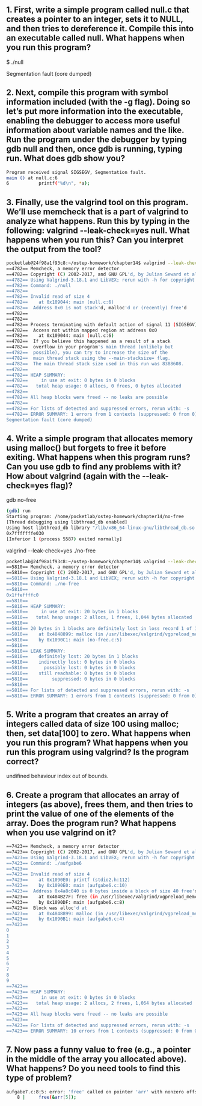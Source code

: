 ## 1. First, write a simple program called null.c that creates a pointer to an integer, sets it to NULL, and then tries to dereference it. Compile this into an executable called null. What happens when you run this program?

$ ./null

Segmentation fault (core dumped)

## 2. Next, compile this program with symbol information included (with the -g flag). Doing so let’s put more information into the executable, enabling the debugger to access more useful information about variable names and the like. Run the program under the debugger by typing gdb null and then, once gdb is running, typing run. What does gdb show you?

```sh
Program received signal SIGSEGV, Segmentation fault.
main () at null.c:6
6           printf("%d\n", *a);
```

## 3. Finally, use the valgrind tool on this program. We’ll use memcheck that is a part of valgrind to analyze what happens. Run this by typing in the following: valgrind --leak-check=yes null. What happens when you run this? Can you interpret the output from the tool?

```sh
pocketlab@24f98a1f93c8:~/ostep-homework/chapter14$ valgrind --leak-check=yes ./null
==4782== Memcheck, a memory error detector
==4782== Copyright (C) 2002-2017, and GNU GPL'd, by Julian Seward et al.
==4782== Using Valgrind-3.18.1 and LibVEX; rerun with -h for copyright info
==4782== Command: ./null
==4782== 
==4782== Invalid read of size 4
==4782==    at 0x109044: main (null.c:6)
==4782==  Address 0x0 is not stack'd, malloc'd or (recently) free'd
==4782== 
==4782== 
==4782== Process terminating with default action of signal 11 (SIGSEGV)
==4782==  Access not within mapped region at address 0x0
==4782==    at 0x109044: main (null.c:6)
==4782==  If you believe this happened as a result of a stack
==4782==  overflow in your program's main thread (unlikely but
==4782==  possible), you can try to increase the size of the
==4782==  main thread stack using the --main-stacksize= flag.
==4782==  The main thread stack size used in this run was 8388608.
==4782== 
==4782== HEAP SUMMARY:
==4782==     in use at exit: 0 bytes in 0 blocks
==4782==   total heap usage: 0 allocs, 0 frees, 0 bytes allocated
==4782== 
==4782== All heap blocks were freed -- no leaks are possible
==4782== 
==4782== For lists of detected and suppressed errors, rerun with: -s
==4782== ERROR SUMMARY: 1 errors from 1 contexts (suppressed: 0 from 0)
Segmentation fault (core dumped)
```

## 4. Write a simple program that allocates memory using malloc() but forgets to free it before exiting. What happens when this program runs? Can you use gdb to find any problems with it? How about valgrind (again with the --leak-check=yes flag)?

gdb no-free
```sh
(gdb) run
Starting program: /home/pocketlab/ostep-homework/chapter14/no-free 
[Thread debugging using libthread_db enabled]
Using host libthread_db library "/lib/x86_64-linux-gnu/libthread_db.so.1".
0x7fffffffe030
[Inferior 1 (process 5587) exited normally]
```

valgrind --leak-check=yes ./no-free
```sh
pocketlab@24f98a1f93c8:~/ostep-homework/chapter14$ valgrind --leak-check=yes ./no-free
==5810== Memcheck, a memory error detector
==5810== Copyright (C) 2002-2017, and GNU GPL'd, by Julian Seward et al.
==5810== Using Valgrind-3.18.1 and LibVEX; rerun with -h for copyright info
==5810== Command: ./no-free
==5810== 
0x1ffeffffc0
==5810== 
==5810== HEAP SUMMARY:
==5810==     in use at exit: 20 bytes in 1 blocks
==5810==   total heap usage: 2 allocs, 1 frees, 1,044 bytes allocated
==5810== 
==5810== 20 bytes in 1 blocks are definitely lost in loss record 1 of 1
==5810==    at 0x4848899: malloc (in /usr/libexec/valgrind/vgpreload_memcheck-amd64-linux.so)
==5810==    by 0x1090C1: main (no-free.c:5)
==5810== 
==5810== LEAK SUMMARY:
==5810==    definitely lost: 20 bytes in 1 blocks
==5810==    indirectly lost: 0 bytes in 0 blocks
==5810==      possibly lost: 0 bytes in 0 blocks
==5810==    still reachable: 0 bytes in 0 blocks
==5810==         suppressed: 0 bytes in 0 blocks
==5810== 
==5810== For lists of detected and suppressed errors, rerun with: -s
==5810== ERROR SUMMARY: 1 errors from 1 contexts (suppressed: 0 from 0)
```

## 5. Write a program that creates an array of integers called data of size 100 using malloc; then, set data[100] to zero. What happens when you run this program? What happens when you run this program using valgrind? Is the program correct?

undifined behaviour index out of bounds.

## 6. Create a program that allocates an array of integers (as above), frees them, and then tries to print the value of one of the elements of the array. Does the program run? What happens when you use valgrind on it?

```sh
==7423== Memcheck, a memory error detector
==7423== Copyright (C) 2002-2017, and GNU GPL'd, by Julian Seward et al.
==7423== Using Valgrind-3.18.1 and LibVEX; rerun with -h for copyright info
==7423== Command: ./aufgabe6
==7423== 
==7423== Invalid read of size 4
==7423==    at 0x1090E0: printf (stdio2.h:112)
==7423==    by 0x1090E0: main (aufgabe6.c:10)
==7423==  Address 0x4a8c040 is 0 bytes inside a block of size 40 free'd
==7423==    at 0x484B27F: free (in /usr/libexec/valgrind/vgpreload_memcheck-amd64-linux.so)
==7423==    by 0x1090DF: main (aufgabe6.c:8)
==7423==  Block was alloc'd at
==7423==    at 0x4848899: malloc (in /usr/libexec/valgrind/vgpreload_memcheck-amd64-linux.so)
==7423==    by 0x1090B1: main (aufgabe6.c:4)
==7423== 
0
1
2
3
4
5
6
7
8
9
==7423== 
==7423== HEAP SUMMARY:
==7423==     in use at exit: 0 bytes in 0 blocks
==7423==   total heap usage: 2 allocs, 2 frees, 1,064 bytes allocated
==7423== 
==7423== All heap blocks were freed -- no leaks are possible
==7423== 
==7423== For lists of detected and suppressed errors, rerun with: -s
==7423== ERROR SUMMARY: 10 errors from 1 contexts (suppressed: 0 from 0)
```



## 7. Now pass a funny value to free (e.g., a pointer in the middle of the array you allocated above). What happens? Do you need tools to find this type of problem?
```sh
aufgabe7.c:8:5: error: 'free' called on pointer 'arr' with nonzero offset 20 [-Werror=free-nonheap-object]
    8 |     free(&arr[5]);
```